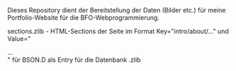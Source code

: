 Dieses Repository dient der Bereitstellung der Daten (Bilder etc.) für meine Portfolio-Website für die BFO-Webprogrammierung.

sections.zlib - HTML-Sections der Seite im Format Key="intro/about/..." und Value="<section id="...">...</section>" für BSON.D als Entry für die Datenbank
.zlib
